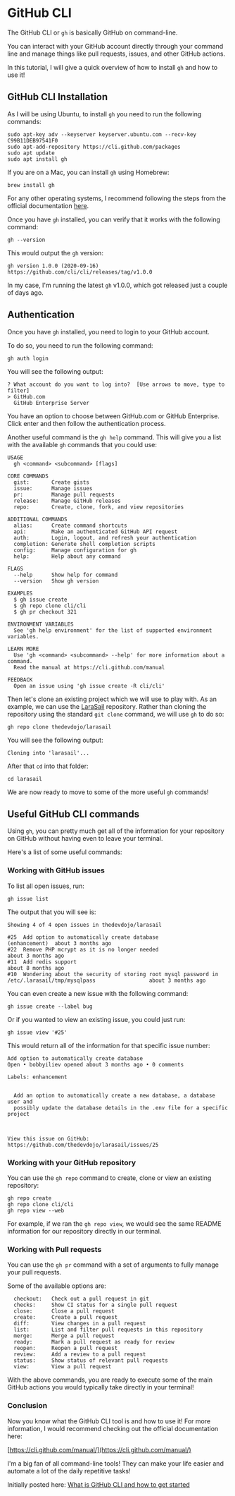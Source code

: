 # GitHub CLI

The GitHub CLI or `gh` is basically GitHub on command-line. 

You can interact with your GitHub account directly through your command line and manage things like pull requests, issues, and other GitHub actions.

In this tutorial, I will give a quick overview of how to install `gh` and how to use it!

## GitHub CLI Installation

As I will be using Ubuntu, to install `gh` you need to run the following commands:

```
sudo apt-key adv --keyserver keyserver.ubuntu.com --recv-key C99B11DEB97541F0
sudo apt-add-repository https://cli.github.com/packages
sudo apt update
sudo apt install gh
```

If you are on a Mac, you can install `gh` using Homebrew:

```
brew install gh
```

For any other operating systems, I recommend following the steps from the official documentation [here](https://github.com/cli/cli#installation).

Once you have `gh` installed, you can verify that it works with the following command:

```
gh --version
```

This would output the `gh` version:

```
gh version 1.0.0 (2020-09-16)
https://github.com/cli/cli/releases/tag/v1.0.0
```

In my case, I'm running the latest `gh` v1.0.0, which got released just a couple of days ago.

## Authentication

Once you have `gh` installed, you need to login to your GitHub account.

To do so, you need to run the following command:

```
gh auth login
```

You will see the following output:

```
? What account do you want to log into?  [Use arrows to move, type to filter]
> GitHub.com
  GitHub Enterprise Server
```

You have an option to choose between GitHub.com or GitHub Enterprise. Click enter and then follow the authentication process.

Another useful command is the `gh help` command. This will give you a list with the available `gh` commands that you could use:

```
USAGE
  gh <command> <subcommand> [flags]

CORE COMMANDS
  gist:       Create gists
  issue:      Manage issues
  pr:         Manage pull requests
  release:    Manage GitHub releases
  repo:       Create, clone, fork, and view repositories

ADDITIONAL COMMANDS
  alias:      Create command shortcuts
  api:        Make an authenticated GitHub API request
  auth:       Login, logout, and refresh your authentication
  completion: Generate shell completion scripts
  config:     Manage configuration for gh
  help:       Help about any command

FLAGS
  --help      Show help for command
  --version   Show gh version

EXAMPLES
  $ gh issue create
  $ gh repo clone cli/cli
  $ gh pr checkout 321

ENVIRONMENT VARIABLES
  See 'gh help environment' for the list of supported environment variables.

LEARN MORE
  Use 'gh <command> <subcommand> --help' for more information about a command.
  Read the manual at https://cli.github.com/manual

FEEDBACK
  Open an issue using 'gh issue create -R cli/cli'
```

Then let's clone an existing project which we will use to play with. As an example, we can use the [LaraSail](https://github.com/thedevdojo/larasail) repository. Rather than cloning the repository using the standard `git clone` command, we will use `gh` to do so:

```
gh repo clone thedevdojo/larasail
```

You will see the following output:

```
Cloning into 'larasail'...
```

After that `cd` into that folder:

```
cd larasail
```

We are now ready to move to some of the more useful `gh` commands!

## Useful GitHub CLI commands

Using `gh`, you can pretty much get all of the information for your repository on GitHub without having even to leave your terminal.

Here's a list of some useful commands:

### Working with GitHub issues

To list all open issues, run:

```
gh issue list
```

The output that you will see is:

```
Showing 4 of 4 open issues in thedevdojo/larasail

#25  Add option to automatically create database                                                  (enhancement)  about 3 months ago
#22  Remove PHP mcrypt as it is no longer needed                                                                 about 3 months ago
#11  Add redis support                                                                                           about 8 months ago
#10  Wondering about the security of storing root mysql password in /etc/.larasail/tmp/mysqlpass                 about 3 months ago
```

You can even create a new issue with the following command:

```
gh issue create --label bug
```

Or if you wanted to view an existing issue, you could just run:

```
gh issue view '#25'
```

This would return all of the information for that specific issue number:

```
Add option to automatically create database
Open • bobbyiliev opened about 3 months ago • 0 comments

Labels: enhancement


  Add an option to automatically create a new database, a database user and
  possibly update the database details in the .env file for a specific project



View this issue on GitHub: https://github.com/thedevdojo/larasail/issues/25
```

### Working with your GitHub repository

You can use the `gh repo` command to create, clone or view an existing repository:

```
gh repo create
gh repo clone cli/cli
gh repo view --web
```

For example, if we ran the `gh repo view`, we would see the same README information for our repository directly in our terminal.

### Working with Pull requests

You can use the `gh pr` command with a set of arguments to fully manage your pull requests.

Some of the available options are:

```
  checkout:   Check out a pull request in git
  checks:     Show CI status for a single pull request
  close:      Close a pull request
  create:     Create a pull request
  diff:       View changes in a pull request
  list:       List and filter pull requests in this repository
  merge:      Merge a pull request
  ready:      Mark a pull request as ready for review
  reopen:     Reopen a pull request
  review:     Add a review to a pull request
  status:     Show status of relevant pull requests
  view:       View a pull request
```

With the above commands, you are ready to execute some of the main GitHub actions you would typically take directly in your terminal!

### Conclusion

Now you know what the GitHub CLI tool is and how to use it! For more information, I would recommend checking out the official documentation here:

[https://cli.github.com/manual/](https://cli.github.com/manual/)

I'm a big fan of all command-line tools! They can make your life easier and automate a lot of the daily repetitive tasks!

Initially posted here:
[What is GitHub CLI and how to get started](https://devdojo.com/bobbyiliev/what-is-github-cli-and-how-to-get-started)